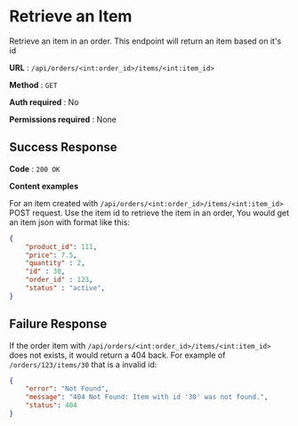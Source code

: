 # Retrieve an Item

Retrieve an item in an order. This endpoint will return an item based on it's id

**URL** : `/api/orders/<int:order_id>/items/<int:item_id>`

**Method** : `GET`

**Auth required** : No

**Permissions required** : None

## Success Response

**Code** : `200 OK`

**Content examples**

For an item created with `/api/orders/<int:order_id>/items/<int:item_id>` POST request. Use the item id to retrieve the item in an order, You would get an item json with format like this:

```json
{
    "product_id": 111, 
    "price": 7.5,
    "quantity" : 2,
    "id" : 30,
    "order_id" : 123,
    "status" : "active",
}
```

## Failure Response

If the order item with `/api/orders/<int:order_id>/items/<int:item_id>` does not exists, it would return a 404 back. For example of `/orders/123/items/30` that is a invalid id:

```json
{
    "error": "Not Found",
    "message": "404 Not Found: Item with id '30' was not found.",
    "status": 404
}
```